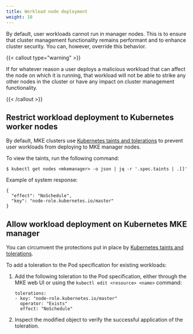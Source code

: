 ```yaml
---
title: Workload node deployment
weight: 10
---
```


By default, user workloads cannot run in manager nodes. This is to ensure that cluster
management functionality remains performant and to enhance cluster security.
You can, however, override this behavior.

{{< callout type="warning" >}}

If for whatever reason a user deploys a malicious workload that can affect
the node on which it is running, that workload will not be able to strike any
other nodes in the cluster or have any impact on cluster management
functionality.

{{< /callout >}}

Restrict workload deployment to Kubernetes worker nodes
-------------------------------------------------------

By default, MKE clusters use [Kubernetes taints and tolerations](https://kubernetes.io/docs/concepts/scheduling-eviction/taint-and-toleration/)
to prevent user workloads from deploying to MKE manager nodes.

To view the taints, run the following command:

```
$ kubectl get nodes <mkemanager> -o json | jq -r '.spec.taints | .[]'
```

Example of system response:

```
{
  "effect": "NoSchedule",
  "key": "node-role.kubernetes.io/master"
}
```

Allow workload deployment on Kubernetes MKE manager
---------------------------------------------------

You can circumvent the protections put in place by [Kubernetes taints and
tolerations](https://kubernetes.io/docs/concepts/scheduling-eviction/taint-and-toleration/).

To add a toleration to the Pod specification for existing workloads:

1. Add the following toleration to the Pod specification, either through the
   MKE web UI or using the `kubectl edit <resource> <name>` command:

   ```
   tolerations:
   - key: "node-role.kubernetes.io/master"
     operator: "Exists"
     effect: "NoSchedule"
   ```

2. Inspect the modified object to verify the successful application of the
   toleration.